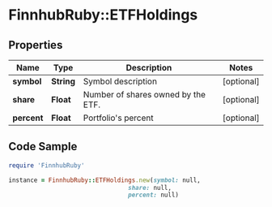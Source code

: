 # FinnhubRuby::ETFHoldings

## Properties

Name | Type | Description | Notes
------------ | ------------- | ------------- | -------------
**symbol** | **String** | Symbol description | [optional] 
**share** | **Float** | Number of shares owned by the ETF. | [optional] 
**percent** | **Float** | Portfolio&#39;s percent | [optional] 

## Code Sample

```ruby
require 'FinnhubRuby'

instance = FinnhubRuby::ETFHoldings.new(symbol: null,
                                 share: null,
                                 percent: null)
```


